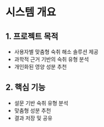 # 시스템 개요

## 1. 프로젝트 목적
- 사용자별 맞춤형 숙취 해소 솔루션 제공
- 과학적 근거 기반의 숙취 유형 분석
- 개인화된 영양 성분 추천

## 2. 핵심 기능
- 설문 기반 숙취 유형 분석
- 맞춤형 성분 추천
- 결과 저장 및 공유 